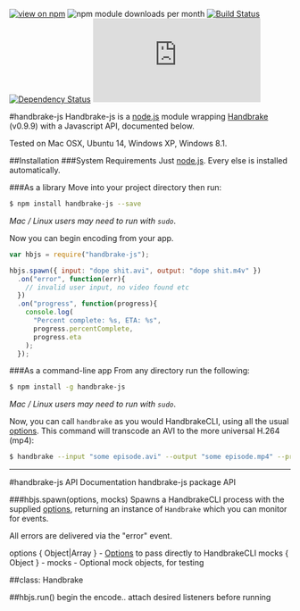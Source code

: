 [![view on npm](http://img.shields.io/npm/v/handbrake-js.svg)](https://www.npmjs.org/package/handbrake-js)
![npm module downloads per month](http://img.shields.io/npm/dm/handbrake-js.svg)
[![Build Status](https://travis-ci.org/75lb/handbrake-js.svg?branch=master)](https://travis-ci.org/75lb/handbrake-js)
[![Dependency Status](https://david-dm.org/75lb/handbrake-js.svg)](https://david-dm.org/75lb/handbrake-js)
![Analytics](https://ga-beacon.appspot.com/UA-27725889-6/handbrake-js/README.md?pixel)

#handbrake-js
Handbrake-js is a [node.js](http://nodejs.org) module wrapping [Handbrake](http://handbrake.fr) (v0.9.9) with a Javascript API, documented below.

Tested on Mac OSX, Ubuntu 14, Windows XP, Windows 8.1.

##Installation
###System Requirements
Just [node.js](http://nodejs.org). Every else is installed automatically.

###As a library 
Move into your project directory then run: 
```sh
$ npm install handbrake-js --save
```
*Mac / Linux users may need to run with `sudo`*.

Now you can begin encoding from your app. 

```js
var hbjs = require("handbrake-js");

hbjs.spawn({ input: "dope shit.avi", output: "dope shit.m4v" })
  .on("error", function(err){
    // invalid user input, no video found etc
  })
  .on("progress", function(progress){
    console.log(
      "Percent complete: %s, ETA: %s", 
      progress.percentComplete, 
      progress.eta
    );
  });
```
###As a command-line app
From any directory run the following:
```sh
$ npm install -g handbrake-js
```
*Mac / Linux users may need to run with `sudo`*.

Now, you can call `handbrake` as you would HandbrakeCLI, using all the usual [options](https://trac.handbrake.fr/wiki/CLIGuide). This command will transcode an AVI to the more universal H.264 (mp4):
```sh
$ handbrake --input "some episode.avi" --output "some episode.mp4" --preset Normal
```

- - - - - - - - - - - - - - - - - - - - - - - - - - - - - - - - - - - - - - - - - - - - - - - - - 


#handbrake-js API Documentation
handbrake-js package API



###hbjs.spawn(options, mocks)
Spawns a HandbrakeCLI process with the supplied [options](https://trac.handbrake.fr/wiki/CLIGuide), returning an instance of `Handbrake` which you can monitor for events.

All errors are delivered via the "error" event.

options { Object|Array } - [Options](https://trac.handbrake.fr/wiki/CLIGuide) to pass directly to HandbrakeCLI
mocks { Object } - mocks - Optional mock objects, for testing




##class: Handbrake

##hbjs.run()
begin the encode.. attach desired listeners before running


